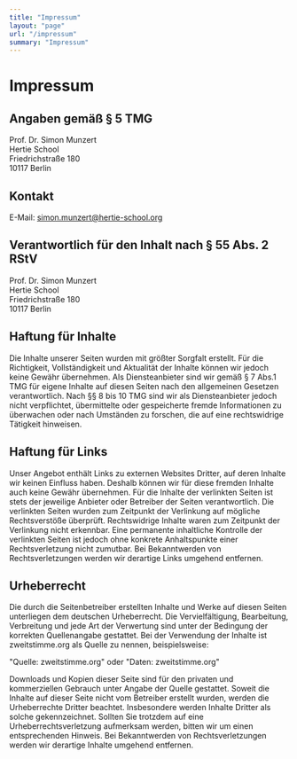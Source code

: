 ```yaml
---
title: "Impressum"
layout: "page"
url: "/impressum"
summary: "Impressum"
---
```


# Impressum

## Angaben gemäß § 5 TMG

Prof. Dr. Simon Munzert  
Hertie School  
Friedrichstraße 180  
10117 Berlin

## Kontakt
E-Mail: simon.munzert@hertie-school.org

## Verantwortlich für den Inhalt nach § 55 Abs. 2 RStV

Prof. Dr. Simon Munzert  
Hertie School  
Friedrichstraße 180  
10117 Berlin

## Haftung für Inhalte

Die Inhalte unserer Seiten wurden mit größter Sorgfalt erstellt. Für die Richtigkeit, Vollständigkeit und Aktualität der Inhalte können wir jedoch keine Gewähr übernehmen. Als Diensteanbieter sind wir gemäß § 7 Abs.1 TMG für eigene Inhalte auf diesen Seiten nach den allgemeinen Gesetzen verantwortlich. Nach §§ 8 bis 10 TMG sind wir als Diensteanbieter jedoch nicht verpflichtet, übermittelte oder gespeicherte fremde Informationen zu überwachen oder nach Umständen zu forschen, die auf eine rechtswidrige Tätigkeit hinweisen.

## Haftung für Links

Unser Angebot enthält Links zu externen Websites Dritter, auf deren Inhalte wir keinen Einfluss haben. Deshalb können wir für diese fremden Inhalte auch keine Gewähr übernehmen. Für die Inhalte der verlinkten Seiten ist stets der jeweilige Anbieter oder Betreiber der Seiten verantwortlich. Die verlinkten Seiten wurden zum Zeitpunkt der Verlinkung auf mögliche Rechtsverstöße überprüft. Rechtswidrige Inhalte waren zum Zeitpunkt der Verlinkung nicht erkennbar. Eine permanente inhaltliche Kontrolle der verlinkten Seiten ist jedoch ohne konkrete Anhaltspunkte einer Rechtsverletzung nicht zumutbar. Bei Bekanntwerden von Rechtsverletzungen werden wir derartige Links umgehend entfernen.

## Urheberrecht

Die durch die Seitenbetreiber erstellten Inhalte und Werke auf diesen Seiten unterliegen dem deutschen Urheberrecht. Die Vervielfältigung, Bearbeitung, Verbreitung und jede Art der Verwertung sind unter der Bedingung der korrekten Quellenangabe gestattet. Bei der Verwendung der Inhalte ist zweitstimme.org als Quelle zu nennen, beispielsweise:

"Quelle: zweitstimme.org" oder "Daten: zweitstimme.org"

Downloads und Kopien dieser Seite sind für den privaten und kommerziellen Gebrauch unter Angabe der Quelle gestattet. Soweit die Inhalte auf dieser Seite nicht vom Betreiber erstellt wurden, werden die Urheberrechte Dritter beachtet. Insbesondere werden Inhalte Dritter als solche gekennzeichnet. Sollten Sie trotzdem auf eine Urheberrechtsverletzung aufmerksam werden, bitten wir um einen entsprechenden Hinweis. Bei Bekanntwerden von Rechtsverletzungen werden wir derartige Inhalte umgehend entfernen.